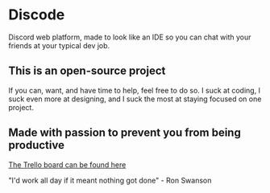 # Discode

Discord web platform, made to look like an IDE so you can chat with your friends at your typical dev job.

## This is an open-source project

If you can, want, and have time to help, feel free to do so. I suck at coding, I suck even more at designing, and I suck
the most at staying focused on one project.

## Made with passion to prevent you from being productive

[The Trello board can be found here](https://trello.com/b/9EqQvP7h/conduite-de-projet)

"I'd work all day if it meant nothing got done" - Ron Swanson